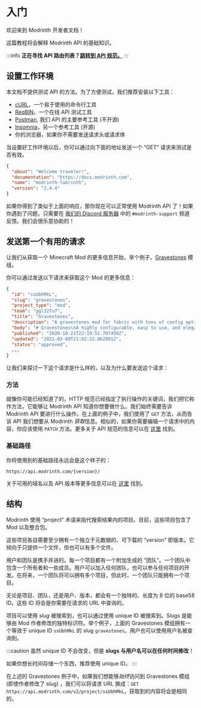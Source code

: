 # 入门

欢迎来到 Modrinth 开发者文档！

这篇教程将会解释 Modrinth API 的基础知识。

:::info
**正在寻找 API 路由列表？[跳转到 API 规范。](/api-spec)**
:::

## 设置工作环境

本文档不提供测试 API 的方法。为了方便测试，我们推荐安装以下工具：

- [cURL](https://curl.se/)，一个易于使用的命令行工具
- [ReqBIN](https://reqbin.com/)，一个在线 API 测试工具
- [Postman](https://www.postman.com/downloads/), 我们 API 的主要参考工具 (不开源) 
- [Insomnia](https://insomnia.rest/)，另一个参考工具 (开源) 
- 你的浏览器，如果你不需要发送请求头或请求体

当设置好工作环境以后，你可以通过向下面的地址发送一个 “GET” 请求来测试是否有效。

```json title="GET https://api.modrinth.com/"
{
  "about": "Welcome traveler!",
  "documentation": "https://docs.modrinth.com",
  "name": "modrinth-labrinth",
  "version": "2.4.4"
}
```

如果你得到了类似于上面的响应，那你现在可以正常使用 Modrinth API 了！如果你遇到了问题，只需要在 [我们的 Discord 服务器](https://discord.gg/EUHuJHt) 中的 `#modrinth-support` 频道反馈。我们会很乐意协助的！

## 发送第一个有用的请求

让我们从获取一个 Minecraft Mod 的更多信息开始，举个例子，[Gravestones](https://modrinth.com/mod/gravestones) 模组。

你可以通过发送以下请求来获取这个 Mod 的更多信息：

```json title="GET https://api.modrinth.com/v2/project/gravestones"
{
  "id": "ssUbhMkL",
  "slug": "gravestones",
  "project_type": "mod",
  "team": "ggl32fu7",
  "title": "Gravestones",
  "description": "A gravestones mod for fabric with tons of config options, an API, and more!",
  "body": "# Gravestones\nA highly configurable, easy to use, and elegant Gravestones mod for Fabric MC. It even has an easy to use API for developers!\n## Screenshots\n\n![Screenshot 1](https://i.imgur.com/mOFGTal.png \"Configuration\")",
  "published": "2020-10-21T22:19:51.707450Z",
  "updated": "2021-03-08T21:02:22.062991Z",
  "status": "approved",
  ...
}
```

让我们来探讨一下这个请求是什么样的，以及为什么要发送这个请求：

### 方法

就像你可能已经知道了的，HTTP 规范已经指定了执行操作的关键词，我们把它称作方法，它能够让 Modrinth API 知道你想要做什么。我们始终需要告诉 Modrinth API 要进行什么操作。在上面的例子中，我们使用了 `GET` 方法，从而告诉 API 我们想要从 Modrinth *获取*信息。相似的，如果你需要编辑一个请求中的内容，你应该使用 `PATCH` 方法。更多关于 API 规范的信息可以在 [这里](/api-spec) 找到。

### 基础路径

你将使用到的基础路径永远会是这个样子的：

```
https://api.modrinth.com/{version}/
```

关于可用的域名以及 API 版本等更多信息可以在 [这里](details/domains.md) 找到。

## 结构

Modrinth 使用 “project” 术语来指代搜索结果内的项目。目前，这些项目包含了 Mod 以及整合包。

这些项目各自需要至少拥有一个独立于元数据的、可下载的 “version” 即版本。它倾向于只提供一个文件，但也可以有多个文件。

用户和团队是携手并进的。每一个项目都有一个附加生成的 “团队”。一个团队中包含一个所有者和一些成员。用户可以加入任何团队，也可以参与任何项目的开发。在将来，一个团队将可以拥有多个项目，但此时，一个团队只能拥有一个项目。

无论是项目、团队，还是用户、版本，都会有一个独特的、长度为 8 位的 base58 ID。这些 ID 将会是你需要在请求的 URL 中查询的。

项目可以使用 *slug* 被搜索到，也可以通过使用 unique ID 被搜索到。Slugs 是能够由 Mod 作者修改的独特标识符。举个例子，上面的 Gravestones 模组拥有一个等效于 unique ID `ssUbhMkL` 的 slug `gravestones`。用户也可以使用用户名被查询到。

:::caution
虽然 unique ID 不会改变，但是 **slugs 与用户名可以在任何时间修改**！

如果你想长时间存储一个东西，推荐使用 unique ID。
:::

在上述的 Gravestones 例子中，如果我们想能够*始终*访问到 Gravestones 模组 (即使作者修改了 slug) ，我们可以将请求 URL 换成：`GET https://api.modrinth.com/v2/project/ssUbhMkL`，获取到的内容将会是相同的。
